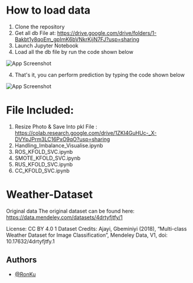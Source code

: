 # How to load data
1) Clone the repository
2) Get all db File at: https://drive.google.com/drive/folders/1-Bakbt1y8qoEm_gpImK6bVNkrKijN7FJ?usp=sharing
2) Launch Jupyter Notebook
3) Load all the db file by run the code shown below

![App Screenshot](https://github.com/RonKu01/Data_Science_Project_Handle_Imbalance_Data/blob/main/photo1.jpg)


4) That's it, you can perform prediction by typing the code shown below 

![App Screenshot](https://github.com/RonKu01/Data_Science_Project_Handle_Imbalance_Data/blob/main/photo2.jpg)


# File Included:
1) Resize Photo & Save Into pkl File : https://colab.research.google.com/drive/1ZKI4GuHUc-_X-DVYpJPrm3LC16PxO9qO?usp=sharing
2) Handling_Imbalance_Visualise.ipynb
3) ROS_KFOLD_SVC.ipynb
4) SMOTE_KFOLD_SVC.ipynb
5) RUS_KFOLD_SVC.ipynb
6) CC_KFOLD_SVC.ipynb

# Weather-Dataset
Original data
The original dataset can be found here: https://data.mendeley.com/datasets/4drtyfjtfy/1

License: CC BY 4.0
1 Dataset Credits: Ajayi, Gbeminiyi (2018), “Multi-class Weather Dataset for Image Classification”, Mendeley Data, V1, doi: 10.17632/4drtyfjtfy.1

## Authors

- [@RonKu](https://github.com/RonKu01)